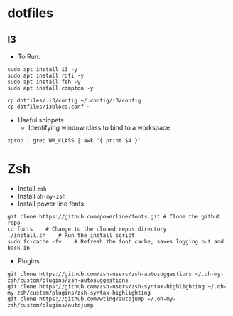 # dotfiles

## I3

- To Run:
~~~
sudo apt install i3 -y
sudo apt install rofi -y
sudo apt install feh -y
sudo apt install compton -y

cp dotfiles/.i3/config ~/.config/i3/config
cp dotfiles/i3blocs.conf ~
~~~
- Useful snippets
  - Identifying window class to bind to a workspace
~~~
xprop | grep WM_CLASS | awk '{ print $4 }'
~~~

# Zsh

- Install `zsh`
- Install `oh-my-zsh`
- Install power line fonts 
 ```
git clone https://github.com/powerline/fonts.git # Clone the github repo
cd fonts    # Change to the cloned repos directory
./install.sh    # Run the install script
sudo fc-cache -fv    # Refresh the font cache, saves logging out and back in
  ```

- Plugins
 ```
git clone https://github.com/zsh-users/zsh-autosuggestions ~/.oh-my-zsh/custom/plugins/zsh-autosuggestions
git clone https://github.com/zsh-users/zsh-syntax-highlighting ~/.oh-my-zsh/custom/plugins/zsh-syntax-highlighting
git clone https://github.com/wting/autojump ~/.oh-my-zsh/custom/plugins/autojump
  ```
  
